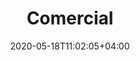 ---
weight: 1
title: "Comercial"
date: 2020-05-18T11:02:05+04:00
icon: "ti-help-alt"
description: "Tire suas dúvidas sobre alterações contratuais e aquisição de serviços"
type : "docs"
---